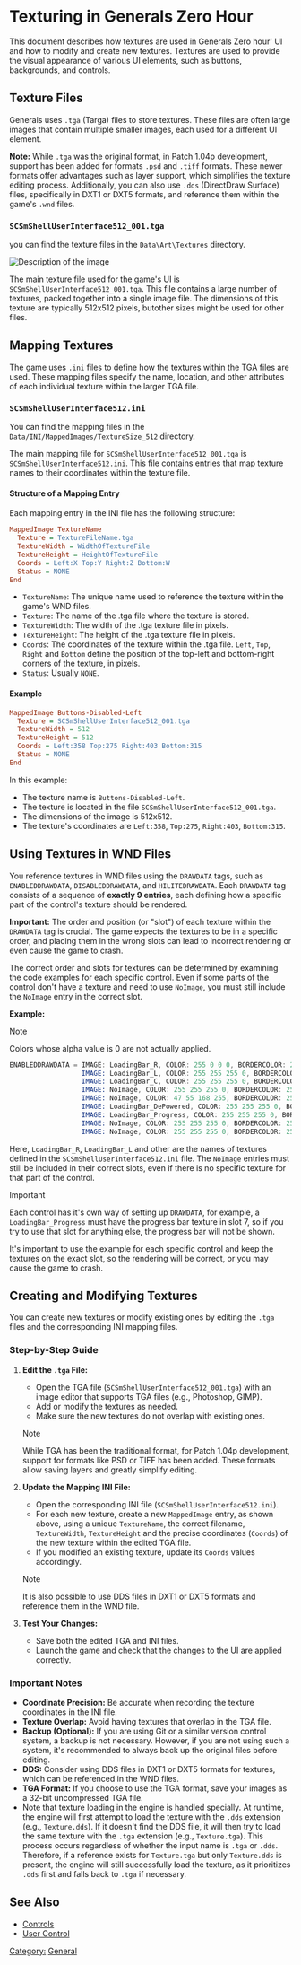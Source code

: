 # Texturing in Generals Zero Hour

This document describes how textures are used in Generals Zero hour' UI and how to modify and create new textures.
Textures are used to provide the visual appearance of various UI elements, such as buttons, backgrounds, and controls.

## Texture Files

Generals uses `.tga` (Targa) files to store textures. These files are often large images that contain multiple smaller
images, each used for a different UI element.

**Note:**  While `.tga` was the original format, in Patch 1.04p development, support has been added for formats
 `.psd` and `.tiff` formats. These newer formats offer advantages such as layer support, which simplifies the texture
editing process. Additionally, you can also use `.dds` (DirectDraw Surface) files, specifically in DXT1 or
DXT5 formats, and reference them within the game's `.wnd` files.

### `SCSmShellUserInterface512_001.tga`

you can find the texture files in the `Data\Art\Textures` directory.

![Description of the image](/SCSmShellUserInterface512_001.tga.png)

The main texture file used for the game's UI is `SCSmShellUserInterface512_001.tga`.
This file contains a large number of textures, packed together into a single image file.
The dimensions of this texture are typically 512x512 pixels, butother sizes might be used for other files.

## Mapping Textures

The game uses `.ini` files to define how the textures within the TGA files are used. These mapping files specify the
name, location, and other attributes of each individual texture within the larger TGA file.

### `SCSmShellUserInterface512.ini`

You can find the mapping files in the `Data/INI/MappedImages/TextureSize_512` directory.

The main mapping file for `SCSmShellUserInterface512_001.tga` is `SCSmShellUserInterface512.ini`. This file contains
entries that map texture names to their coordinates within the texture file.

#### Structure of a Mapping Entry

Each mapping entry in the INI file has the following structure:

```ini
MappedImage TextureName
  Texture = TextureFileName.tga
  TextureWidth = WidthOfTextureFile
  TextureHeight = HeightOfTextureFile
  Coords = Left:X Top:Y Right:Z Bottom:W
  Status = NONE
End
```

- `TextureName`:  The unique name used to reference the texture within the game's WND files.
- `Texture`: The name of the .tga file where the texture is stored.
- `TextureWidth`: The width of the .tga texture file in pixels.
- `TextureHeight`: The height of the .tga texture file in pixels.
- `Coords`: The coordinates of the texture within the .tga file.  `Left`, `Top`, `Right` and `Bottom` define the
  position of the top-left and bottom-right corners of the texture, in pixels.
- `Status`: Usually `NONE`.

#### Example

```ini
MappedImage Buttons-Disabled-Left
  Texture = SCSmShellUserInterface512_001.tga
  TextureWidth = 512
  TextureHeight = 512
  Coords = Left:358 Top:275 Right:403 Bottom:315
  Status = NONE
End
```

In this example:

- The texture name is `Buttons-Disabled-Left`.
- The texture is located in the file `SCSmShellUserInterface512_001.tga`.
- The dimensions of the image is 512x512.
- The texture's coordinates are `Left:358`, `Top:275`, `Right:403`, `Bottom:315`.

## Using Textures in WND Files

You reference textures in WND files using the `DRAWDATA` tags, such as `ENABLEDDRAWDATA`, `DISABLEDDRAWDATA`,
and `HILITEDRAWDATA`. Each `DRAWDATA` tag consists of a sequence of **exactly 9 entries**,
each defining how a specific part of the control's texture should be rendered.

**Important:** The order and position (or "slot") of each texture within the `DRAWDATA` tag is crucial.
The game expects the textures to be in a specific order, and placing them in the wrong slots can lead to incorrect
rendering or even cause the game to crash.

The correct order and slots for textures can be determined by examining the code examples for each specific control.
Even if some parts of the control don't have a texture and need to use `NoImage`,
you must still include the `NoImage` entry in the correct slot.

**Example:**

> [!NOTE]
> Colors whose alpha value is 0 are not actually applied.

```nasm
ENABLEDDRAWDATA = IMAGE: LoadingBar_R, COLOR: 255 0 0 0, BORDERCOLOR: 255 128 128 0,
                  IMAGE: LoadingBar_L, COLOR: 255 255 255 0, BORDERCOLOR: 255 255 255 0,
                  IMAGE: LoadingBar_C, COLOR: 255 255 255 0, BORDERCOLOR: 255 255 255 0,
                  IMAGE: NoImage, COLOR: 255 255 255 0, BORDERCOLOR: 255 255 255 0,
                  IMAGE: NoImage, COLOR: 47 55 168 255, BORDERCOLOR: 254 254 254 255,
                  IMAGE: LoadingBar_DePowered, COLOR: 255 255 255 0, BORDERCOLOR: 255 255 255 0,
                  IMAGE: LoadingBar_Progress, COLOR: 255 255 255 0, BORDERCOLOR: 255 255 255 0,
                  IMAGE: NoImage, COLOR: 255 255 255 0, BORDERCOLOR: 255 255 255 0,
                  IMAGE: NoImage, COLOR: 255 255 255 0, BORDERCOLOR: 255 255 255 0;
```

Here, `LoadingBar_R`, `LoadingBar_L` and other are the names of textures defined in the
`SCSmShellUserInterface512.ini` file. The `NoImage` entries must still be included in their correct slots,
even if there is no specific texture for that part of the control.

> [!IMPORTANT]
> Each control has it's own way of setting up `DRAWDATA`, for example,  a `LoadingBar_Progress` must have the progress
> bar texture in slot 7, so if you try to use that slot for anything else, the progress bar will not be shown.

It's important to use the example for each specific control and keep the textures on the exact slot,
so the rendering will be correct, or you may cause the game to crash.

## Creating and Modifying Textures

You can create new textures or modify existing ones by editing the `.tga` files and the corresponding INI mapping files.

### Step-by-Step Guide

1. **Edit the `.tga` File:**
    - Open the TGA file (`SCSmShellUserInterface512_001.tga`) with an image editor that supports TGA files (e.g.,
      Photoshop, GIMP).
    - Add or modify the textures as needed.
    - Make sure the new textures do not overlap with existing ones.

    > [!NOTE]
    > While TGA has been the traditional format, for Patch 1.04p development, support for formats like PSD or TIFF has
    > been added. These formats allow saving layers and greatly simplify editing.

2. **Update the Mapping INI File:**
    - Open the corresponding INI file (`SCSmShellUserInterface512.ini`).
    - For each new texture, create a new `MappedImage` entry, as shown above, using a unique `TextureName`, the correct
      filename, `TextureWidth`, `TextureHeight` and the precise coordinates (`Coords`) of the new texture within the
      edited TGA file.
    - If you modified an existing texture, update its `Coords` values accordingly.

    > [!NOTE]
    > It is also possible to use DDS files in DXT1 or DXT5 formats and reference them in the WND file.

3. **Test Your Changes:**
    - Save both the edited TGA and INI files.
    - Launch the game and check that the changes to the UI are applied correctly.

### Important Notes

- **Coordinate Precision:** Be accurate when recording the texture coordinates in the INI file.
- **Texture Overlap:** Avoid having textures that overlap in the TGA file.
- **Backup (Optional):** If you are using Git or a similar version control system, a backup is not necessary. However,
  if you are not using such a system, it's recommended to always back up the original files before editing.
- **DDS:** Consider using DDS files in DXT1 or DXT5 formats for textures, which can be referenced in the WND files.
- **TGA Format:** If you choose to use the TGA format, save your images as a 32-bit uncompressed TGA file.
- Note that texture loading in the engine is handled specially. At runtime, the engine will first attempt to
  load the texture with the `.dds` extension (e.g., `Texture.dds`). If it doesn't find the DDS file, it will
  then try to load the same texture with the `.tga` extension (e.g., `Texture.tga`). This process occurs regardless
  of whether the input name is `.tga` or `.dds`. Therefore, if a reference exists for `Texture.tga` but
  only `Texture.dds` is present, the engine will still successfully load the texture, as it prioritizes `.dds` first
  and falls back to `.tga` if necessary.

## See Also

- [Controls](../Controls.md)
- [User Control](../controls/user.md)

[Category:](../Categories.md) [General](../General.md)

